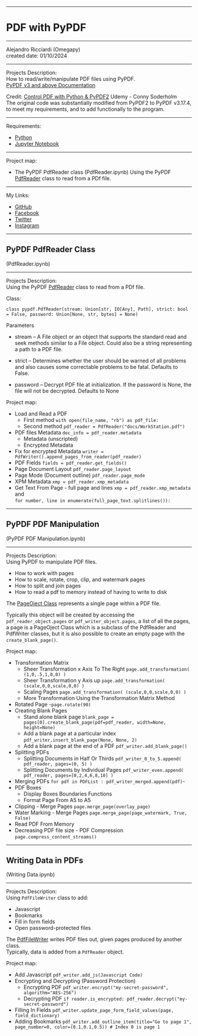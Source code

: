 ﻿-----------------------------------------------------------------------------------------------------------------------------
# PDF with PyPDF
-----------------------------------------------------------------------------------------------------------------------------

 Alejandro Ricciardi (Omegapy)  
 created date: 01/10/2024  

-----------------------------------------------------------------------------------------------------------------------------

Projects Description:  
How to read/write/manipulate PDF files using PyPDF.  
[PyPDF v3 and above Documentation](https://pypdf.readthedocs.io/en/stable/) 

Credit: 
[Control PDF with Python & PyPDF2](https://www.udemy.com/course/control-pdf-with-python-pypdf2) Udemy - Conny Soderholm  
The original code was substantially modified from PyPDF2 to PyPDF v3.17.4, to meet my requirements, and to add functionally to the program.

-----------------------------------------------------------------------------------------------------------------------------

Requirements:  
- [Python](https://www.python.org/)   
- [Jupyter Notebook](https://jupyter.org/) 

-----------------------------------------------------------------------------------------------------------------------------

Project map:
- The PyPDF PdfReader class (PdfReader.ipynb)
	Using the PyPDF [PdfReader](https://pypdf.readthedocs.io/en/stable/modules/PdfReader.html?highlight=PdfReader) class to read from a PDf file.

-----------------------------------------------------------------------------------------------------------------------------

My Links:   
- [GitHub](https://github.com/Omegapy)   
- [Facebook](https://www.facebook.com/profile.php?id=100089638857137)  
- [Twitter](https://twitter.com/RicciardiAlex)   
- [Instagram](https://www.instagram.com/alexomegapy/)  

-----------------------------------------------------------------------------------------------------------------------------
## PyPDF PdfReader Class
(PdfReader.ipynb)

-----------------------------------------------------------------------------------------------------------------------------

Projects Description:   
Using the PyPDF [PdfReader](https://pypdf.readthedocs.io/en/stable/modules/PdfReader.html?highlight=PdfReader) class to read from a PDf file.  

Class:
```
class pypdf.PdfReader(stream: Union[str, IO[Any], Path], strict: bool = False, password: Union[None, str, bytes] = None)
```

Parameters
- stream – A File object or an object that supports the standard read and seek methods similar to a File object. Could also be a string representing a path to a PDF file.

- strict – Determines whether the user should be warned of all problems and also causes some correctable problems to be fatal. Defaults to False.

- password – Decrypt PDF file at initialization. If the password is None, the file will not be decrypted. Defaults to None

Project map:
- Load and Read a PDF 
    - First method ``` with open(file_name, "rb") as pdf_file: ```
    - Second method ```pdf_reader = PdfReader("docs/WorkStation.pdf")```
- PDF files Metadata ```doc_info = pdf_reader.metadata```
    - Metadata (unscripted) 
    - Encrypted Metadata
- Fix for encrypted Metadata ```writer = PdfWriter().append_pages_from_reader(pdf_reader)```
- PDF Fields ```fields = pdf_reader.get_fields()```
- Page Document Layout ```pdf_reader.page_layout```
- Page Mode (Document outline) ```pdf_reader.page_mode```
- XPM Metadata ```xmp = pdf_reader.xmp_metadata```
- Get Text From Page - full page and lines ```xmp = pdf_reader.xmp_metadata``` and  
  ```for number, line in enumerate(full_page_text.splitlines()): ```

-----------------------------------------------------------------------------------------------------------------------------
## PyPDF PDF Manipulation  
(PyPDF PDF Manipulation.ipynb)

-----------------------------------------------------------------------------------------------------------------------------

Projects Description:   
Using PyPDF to manipulate PDF files.
- How to work with pages
- How to scale, rotate, crop, clip, and watermark pages
- How to split and join pages
- How to read a pdf to memory instead of having to write to disk

The [PageOject Class](https://pypdf.readthedocs.io/en/stable/modules/PageObject.html?highlight=add_transformation#the-pageobject-class) represents a single page within a PDF file. 

Typically this object will be created by accessing the ```pdf_reader_object.pages``` or ```pdf_writer_object.pages```, a list of all the pages, a page is a PageOject Class which is a subclass of the PdfReader and PdfWriter classes, but it is also possible to create an empty page with the ```create_blank_page()```.

Project map:
- Transformation Matrix 
    - Sheer Transformation x Axis To The Right ```page.add_transformation( (1,0,.5,1,0,0) )```
    - Sheer Transformation y Axis up ```page.add_transformation( (scale,0,0,scale,0,0) )```
    - Scaling Pages ```page.add_transformation( (scale,0,0,scale,0,0) )```
    - More Transformation Using the Transformation Matrix Method
- Rotated Page -```page.rotate(90)```
- Creating Blank Pages
    - Stand alone blank page ```blank_page = pages[0].create_blank_page(pdf=pdf_reader, width=None, height=None)```
    - Add a blank page at a particular index ```pdf_writer.insert_blank_page(None, None, 2)```
    - Add a blank page at the end of a PDF ```pdf_writer.add_blank_page()```
- Splitting PDFs
    - Splitting Documents in Half Or Thirds ```pdf_writer_0_to_5.append( pdf_reader, pages=(0, 5) )```
    - Splitting Documents by Individual Pages ```pdf_writer_even.append( pdf_reader, pages=[0,2,4,6,8,10] )```
- Merging PDFs ```for pdf in PDFList : pdf_writer_merged.append(pdf)```-
- PDF Boxes
    - Display Boxes Boundaries Functions
    - Format Page From A5 to A5 
- Clipping - Merge Pages ```page.merge_page(overlay_page)```
- Water Marking - Merge Pages ```page.merge_page(page_watermark, True, False)```
- Read PDF From Memory
- Decreasing PDF file size - PDF Compression ```page.compress_content_streams()```

-----------------------------------------------------------------------------------------------------------------------------
## Writing Data in PDFs
(Writing Data.ipynb)

-----------------------------------------------------------------------------------------------------------------------------

Projects Description:  
Using ```PdfFileWriter``` class to add:
- Javascript
- Bookmarks
- Fill in form fields
- Open password-protected files

The [PdfFileWriter](https://pypdf.readthedocs.io/en/stable/modules/PdfWriter.html?highlight=PdfFileWriter%20class) writes PDF files out, given pages produced by another class.  
Typically, data is added from a ```PdfReader``` object.

Project map:
- Add Javascript ```pdf_writer.add_js(Javascript Code)```
- Encrypting and Decrypting (Password Protection)
    - Encrypting PDF ```pdf_writer.encrypt("my-secret-password", algorithm="AES-256")```
    - Decrypting PDF ```if reader.is_encrypted: pdf_reader.decrypt("my-secret-password")``` 
- Filling In Fields ```pdf_writer.update_page_form_field_values(page, field_dictionary)```
- Adding Bookmarks ```pdf_writer.add_outline_item(title="Go to page 1", page_number=0, color=(0.1,0.1,0.5)) # Index 0 is page 1```


